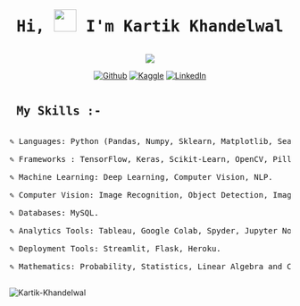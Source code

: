 <pre><h1 align="center">Hi, <img src="https://github.com/Kartik-Khandelwal/Kartik-Khandelwal/hi.gif" width="40px" /> I'm Kartik Khandelwal</h1></pre>


<p align="center">
  <a href="https://github.com/Kartik-Khandelwal?tab=repositories"><img src="https://readme-typing-svg.herokuapp.com?color=%2336BCF7&duration=3000&lines=Kaggle+2x+Expert;Deep+Learning+Specialized;Computer+Vision;Natural+Language+Processing;End+to+End+Projects"></a>
</p>

<p align="center">
   <a href="https://github.com/Kartik-Khandelwal">
    <img alt="Github" title="Github Profile" href="https://github.com/Kartik-Khandelwal" src="https://img.shields.io/badge/Github-Repositories-blue"></a>

  
  <a href="https://www.kaggle.com/kartik2khandelwal/code">
    <img alt="Kaggle" title="Kaggle Profile" href="https://www.kaggle.com/kartik2khandelwal/code" src="https://img.shields.io/badge/Kaggle-Notebooks-blue"></a>
  
  
  <a href="https://www.linkedin.com/in/kartik-khandelwal-7347161ab/">
    <img alt="LinkedIn" title="LinkedIn Profile" href="https://www.linkedin.com/in/kartik-khandelwal-7347161ab/" src="https://img.shields.io/badge/LinkedIn-Profile-blue"></a>
  
<pre>
<h2> My Skills :- </h2>
✎ Languages: Python (Pandas, Numpy, Sklearn, Matplotlib, Seaborn, Plotly)

✎ Frameworks : TensorFlow, Keras, Scikit-Learn, OpenCV, Pillow.

✎ Machine Learning: Deep Learning, Computer Vision, NLP.

✎ Computer Vision: Image Recognition, Object Detection, Image Segmentation.

✎ Databases: MySQL.

✎ Analytics Tools: Tableau, Google Colab, Spyder, Jupyter Notebook, VS Code.

✎ Deployment Tools: Streamlit, Flask, Heroku.

✎ Mathematics: Probability, Statistics, Linear Algebra and Calculus.

</pre>

<p align="centre"><img src="https://github-readme-stats-five-lyart.vercel.app/api?username=Kartik-Khandelwal&show_icons=true" alt="Kartik-Khandelwal" /> </p>
